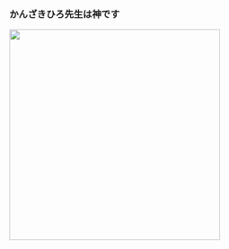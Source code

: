 ### かんざきひろ先生は神です

<img src="https://user-images.githubusercontent.com/7940186/112781607-c6780c00-907d-11eb-9966-e976cf333b14.jpeg" width=375 />


<!--
**MainasuK/MainasuK** is a ✨ _special_ ✨ repository because its `README.md` (this file) appears on your GitHub profile.

Here are some ideas to get you started:

- 🔭 I’m currently working on ...
- 🌱 I’m currently learning ...
- 👯 I’m looking to collaborate on ...
- 🤔 I’m looking for help with ...
- 💬 Ask me about ...
- 📫 How to reach me: ...
- 😄 Pronouns: ...
- ⚡ Fun fact: ...
-->
